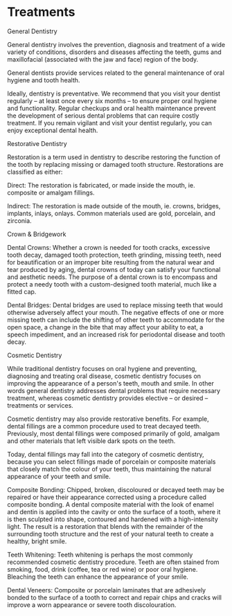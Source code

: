 # Treatments

General Dentistry

General dentistry involves the prevention, diagnosis and treatment of a wide variety of conditions, disorders and diseases affecting the teeth, gums and maxillofacial (associated with the jaw and face) region of the body.

General dentists provide services related to the general maintenance of oral hygiene and tooth health.

Ideally, dentistry is preventative. We recommend that you visit your dentist regularly – at least once every six months – to ensure proper oral hygiene and functionality. Regular checkups and oral health maintenance prevent the development of serious dental problems that can require costly treatment. If you remain vigilant and visit your dentist regularly, you can enjoy exceptional dental health.

Restorative Dentistry
 
Restoration is a term used in dentistry to describe restoring the function of the tooth by replacing missing or damaged tooth structure. Restorations are classified as either:

Direct: The restoration is fabricated, or made inside the mouth, ie. composite or amalgam fillings.

Indirect: The restoration is made outside of the mouth, ie. crowns, bridges, implants, inlays, onlays. Common           materials used are gold, porcelain, and zirconia.

Crown & Bridgework

Dental Crowns: Whether a crown is needed for tooth cracks, excessive tooth decay, damaged tooth protection, teeth       grinding, missing teeth, need for beautification or an improper bite resulting from the natural wear and tear           produced by aging, dental crowns of today can satisfy your functional and aesthetic needs. The purpose of a dental      crown is to encompass and protect a needy tooth with a custom-designed tooth material, much like a fitted cap.  

Dental Bridges: Dental bridges are used to replace missing teeth that would otherwise adversely affect your mouth.      The negative effects of one or more missing teeth can include the shifting of other teeth to accommodate for the        open space, a change in the bite that may affect your ability to eat, a speech impediment, and an increased risk        for periodontal disease and tooth decay.


Cosmetic Dentistry

While traditional dentistry focuses on oral hygiene and preventing, diagnosing and treating oral disease, cosmetic dentistry focuses on improving the appearance of a person's teeth, mouth and smile. In other words general dentistry addresses dental problems that require necessary treatment, whereas cosmetic dentistry provides elective – or desired – treatments or services.

Cosmetic dentistry may also provide restorative benefits. For example, dental fillings are a common procedure used to treat decayed teeth. Previously, most dental fillings were composed primarily of gold, amalgam and other materials that left visible dark spots on the teeth.

Today, dental fillings may fall into the category of cosmetic dentistry, because you can select fillings made of porcelain or composite materials that closely match the colour of your teeth, thus maintaining the natural appearance of your teeth and smile. 

Composite Bonding: Chipped, broken, discoloured or decayed teeth may be repaired or have their appearance corrected     using a procedure called composite bonding. A dental composite material with the look of enamel and dentin is           applied into the cavity or onto the surface of a tooth, where it is then sculpted into shape, contoured and             hardened with a high-intensity light. The result is a restoration that blends with the remainder of the surrounding     tooth structure and the rest of your natural teeth to create a healthy, bright smile.

Teeth Whitening: Teeth whitening is perhaps the most commonly recommended cosmetic dentistry procedure. Teeth are       often stained from smoking, food, drink (coffee, tea or red wine) or poor oral hygiene. Bleaching the teeth can         enhance the appearance of your smile.

Dental Veneers: Composite or porcelain laminates that are adhesively bonded to the surface of a tooth to correct and    repair chips and cracks will improve a worn appearance or severe tooth discolouration.
  




